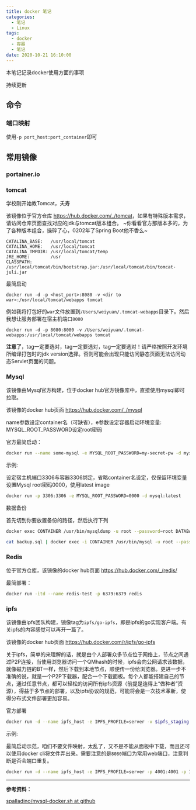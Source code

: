```yaml
---
title: docker 笔记
categories:
  - 笔记
  - Linux
tags:
  - docker
  - 容器
  - 笔记
date: 2020-10-21 16:10:00
---
```


本笔记记录docker使用方面的事项

持续更新

## 命令

### 端口映射

使用`-p port_host:port_container`即可

## 常用镜像

### portainer.io

### tomcat

学校刚开始教Tomcat，夭寿

该镜像位于官方仓库 <https://hub.docker.com/_/tomcat>，如果有特殊版本需求，请访问仓库页面查找对应的jdk与tomcat版本组合。 ~你看看官方那版本多的，为了各种版本组合，操碎了心，0202年了Spring Boot他不香么~

```text
CATALINA_BASE:   /usr/local/tomcat
CATALINA_HOME:   /usr/local/tomcat
CATALINA_TMPDIR: /usr/local/tomcat/temp
JRE_HOME:        /usr
CLASSPATH:       /usr/local/tomcat/bin/bootstrap.jar:/usr/local/tomcat/bin/tomcat-juli.jar
```

最简启动

```text
docker run -d -p <host_port>:8080 -v <dir to war>:/usr/local/tomcat/webapps tomcat
```

例如我将打包好的`war`文件放置到`/Users/weiyuan/.tomcat-webapps`目录下。然后我想让服务部署在宿主机端口`8080`

```text
docker run -d -p 8080:8080 -v /Users/weiyuan/.tomcat-webapps:/usr/local/tomcat/webapps tomcat
```

**注意了**，tag一定要选对，tag一定要选对，tag一定要选对！请严格按照开发环境所编译打包时的jdk version选择。否则可能会出现只能访问静态页面无法访问动态Servlet页面的问题。

### Mysql

该镜像由Mysql官方构建，位于docker hub官方镜像库中，直接使用mysql即可拉取。

该镜像的docker hub页面 <https://hub.docker.com/_/mysql>

name参数设定container名（可缺省），e参数设定容器启动环境变量: MYSQL_ROOT_PASSWORD设定root密码

官方最简启动：

```bash
docker run --name some-mysql -e MYSQL_ROOT_PASSWORD=my-secret-pw -d mysql:tag
```

示例:

设定宿主机端口3306与容器3306绑定，省略container名设定，仅保留环境变量设置Mysql root密码0000，使用latest image

```bash
docker run -p 3306:3306 -e MYSQL_ROOT_PASSWORD=0000 -d mysql:latest
```

数据备份

首先切到你要放置备份的路径，然后执行下列

```bash
docker exec CONTAINER /usr/bin/mysqldump -u root --password=root DATABASE > backup.sql
```

```bash
cat backup.sql | docker exec -i CONTAINER /usr/bin/mysql -u root --password=root DATABASE
```

### Redis

位于官方仓库，该镜像的docker hub页面 <https://hub.docker.com/_/redis/>

最简部署：

```bash
docker run -itd --name redis-test -p 6379:6379 redis
```

### ipfs

该镜像由ipfs团队构建，镜像tag为`ipfs/go-ipfs`，即是ipfs的go实现客户端。有关ipfs的内容感觉可以再开一篇了。

该镜像的docker hub页面 <https://hub.docker.com/r/ipfs/go-ipfs>

关于ipfs，简单的来理解的话，就是由个人部署众多节点位于网络上，节点之间通过P2P连接，当使用浏览器访问一个QMhash的时候，ipfs会向公网请求该数据，就像磁力链的BT一样，然后下载到本地节点，顺便传一份给浏览器。更进一步不准确的说，就是一个P2P下载器，配合一个下载面板。每个人都能搭建自己的节点，通过任意节点，都可以轻松的访问所有ipfs资源（前提是连得上“做种者”资源），得益于多节点的部署，以及ipfs协议的规范，可能将会是一次技术革新，使得分布式文件部署更加容易。

官方部署

```bash
docker run -d --name ipfs_host -e IPFS_PROFILE=server -v $ipfs_staging:/export -v $ipfs_data:/data/ipfs -p 4001:4001 -p 127.0.0.1:8080:8080 -p 127.0.0.1:5001:5001 ipfs/go-ipfs:latest
```

示例:

最简启动示范，咱们不要文件映射，太乱了，又不是不能从面板中下载，而且还可以使用docker cli将文件弄出来。需要注意的是`8080`端口为常用web端口，注意判断是否会端口重复。

```bash
docker run -d --name ipfs_host -e IPFS_PROFILE=server -p 4001:4001 -p 127.0.0.1:8080:8080 -p 127.0.0.1:5001:5001 ipfs/go-ipfs:latest
```

---
**参考资料：**

[spalladino/mysql-docker.sh at github](https://gist.github.com/spalladino/6d981f7b33f6e0afe6bb)
